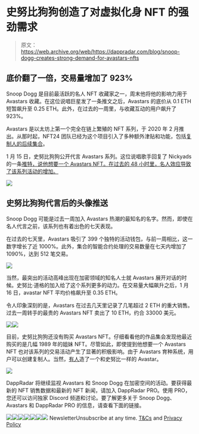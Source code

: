 # 史努比狗狗创造了对虚拟化身 NFT 的强劲需求

> 原文：<https://web.archive.org/web/https://dappradar.com/blog/snoop-dogg-creates-strong-demand-for-avastars-nfts>

## 底价翻了一倍，交易量增加了 923%

Snoop Dogg 是目前最活跃的名人 NFT 收藏家之一，周末他将他的影响力用于 Avastars 收藏。在这位说唱巨星发了一条推文之后，Avastars 的底价从 0.1 ETH 短暂飙升至 0.25 ETH。此外，在过去的一周里，与收藏互动的用户飙升了 923%。

Avastars 是以太坊上第一个完全在链上繁殖的 NFT 系列，于 2020 年 2 月推出。从那时起，NFT24 团队已经为这个项目引入了多种额外津贴和功能，包括[复制人的后续集合](https://web.archive.org/web/20221127163408/https://dappradar.com/blog/avastars-shoot-for-the-moon-with-9478-boost-in-trading-volume)。

1 月 15 日，史努比狗狗公开代言 Avastars 系列。这位说唱歌手回复了 Nickyads 的一条[推特，说他想要一个 Avastars NFT。在过去的 48 小时里，名人效应导致了该系列活动的增加。](https://web.archive.org/web/20221127163408/https://twitter.com/SnoopDogg/status/1482406407278268416?s=20)

![](img/901c5b929f33e14ab661f3d49526a4f6.png)

## 史努比狗狗代言后的头像推送

Snoop Dogg 可能是过去一周加入 Avastars 热潮的最知名的名字。然而，即使在名人代言之前，该系列也有着出色的七天表现。

在过去的七天里，Avastars 吸引了 399 个独特的活动钱包，与前一周相比，这一数字增长了近 1000%。此外，集合的智能合约处理的交易数量在七天内增加了 1090%，达到 512 笔交易。

![](img/d067d8a0ada9d64cb80f115fdf51473b.png)

当然，最突出的活动高峰出现在加密领域的知名人士就 Avastars 展开对话的时候。史努比·道格的加入给了这个系列更多的动力。在交易量大幅飙升之后，1 月 16 日，avastar NFT 平均价格飙升至 0.35 ETH。

令人印象深刻的是，Avastars 在过去几天里记录了几笔超过 2 ETH 的重大销售。过去一周转手的最贵的 Avastars NFT 卖出了 10 ETH，约合 33000 美元。

![](img/06ea1ab8602ea1c61cdc2152f62a98a0.png)![](img/1d082dcc60b245da2876df8ca1ebd526.png)

目前，史努比狗狗还没有购买 Avastars NFT。仔细看看他的作品集会发现他最近购买的是几幅 1989 年的姐妹 NFT。尽管如此，即使提到他想要一个 Avastars NFT 也对该系列的交易活动产生了显著的积极影响。由于 Avastars 育种系统，用户可以创建复制人。当然，[有人](https://web.archive.org/web/20221127163408/https://twitter.com/AvaStarsNFT/status/1482729835483090952)造了一个和史努比一样的 Avastar。

![](img/8644771f21bf4815c9607ecd8e688509.png)

DappRadar 将继续监视 Avastars 和 Snoop Dogg 在加密空间的活动。要获得最新的 NFT 销售数据和最新的 NFT 新闻，请加入 DappRadar PRO。使用 PRO，您还可以访问独家 Discord 频道和讨论。要了解更多关于 Snoop Dogg、Avastars 和 DappRadar PRO 的信息，请查看下面的链接。

[](https://web.archive.org/web/20221127163408/https://dappradar.com/ethereum/collectibles/avastars)[![](img/719c340e2ac03c9fef7e3cbe529c2738.png)<picture>![](img/c2b98d29e3eceea6b3f2ace03d0edced.png)</picture>](https://web.archive.org/web/20221127163408/https://dappradar.com/ethereum/collectibles/avastars)[](https://web.archive.org/web/20221127163408/https://dappradar.com/hub/wallet/eth/0xce90a7949bb78892f159f428d0dc23a8e3584d75/nfts)[![](img/719c340e2ac03c9fef7e3cbe529c2738.png)<picture>![](img/45dabacd4a790faf75bc249af594920b.png)</picture>](https://web.archive.org/web/20221127163408/https://dappradar.com/hub/wallet/eth/0xce90a7949bb78892f159f428d0dc23a8e3584d75/nfts)[](https://web.archive.org/web/20221127163408/https://dappradar.com/token/pro)[![](img/719c340e2ac03c9fef7e3cbe529c2738.png)<picture>![](img/91b303a55c002b42cebdd8519bfd8796.png)</picture>](https://web.archive.org/web/20221127163408/https://dappradar.com/token/pro)![](img/6d5a4a2d609c56e1a5771717e54ba759.png) NewsletterUnsubscribe at any time. [T&Cs](https://web.archive.org/web/20221127163408/https://dappradar.com/terms) and [Privacy Policy](https://web.archive.org/web/20221127163408/https://dappradar.com/privacy-policy)